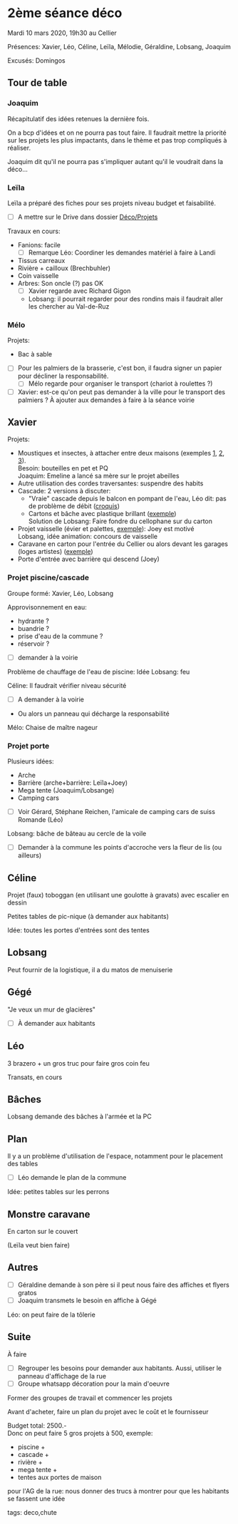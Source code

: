 # 2ème séance déco

Mardi 10 mars 2020, 19h30 au Cellier

Présences: Xavier, Léo, Céline, Leïla, Mélodie, Géraldine, Lobsang, Joaquim

Excusés: Domingos

## Tour de table

### Joaquim

Récapitulatif des idées retenues la dernière fois.

On a bcp d'idées et on ne pourra pas tout faire. Il faudrait mettre la priorité sur les projets les plus impactants, dans le thème et pas trop compliqués à réaliser.

Joaquim dit qu'il ne pourra pas s'impliquer autant qu'il le voudrait dans la déco...

### Leïla

Leïla a préparé des fiches pour ses projets niveau budget et faisabilité.

- [ ] A mettre sur le Drive dans dossier [Déco/Projets](https://drive.google.com/drive/u/0/folders/17XNSYuu04nTpULG_en4REpnsAz_Etp_v)

Travaux en cours:
* Fanions: facile  
  - [ ] Remarque Léo: Coordiner les demandes matériel à faire à Landi
* Tissus carreaux
* Rivière + cailloux (Brechbuhler)
* Coin vaisselle
* Arbres: Son oncle (?) pas OK
  - [ ] Xavier regarde avec Richard Gigon
  - Lobsang: il pourrait regarder pour des rondins mais il faudrait aller les chercher au Val-de-Ruz

### Mélo

Projets:
* Bac à sable

- [ ] Pour les palmiers de la brasserie, c'est bon, il faudra signer un papier pour décliner la responsabilité.
  - [ ] Mélo regarde pour organiser le transport (chariot à roulettes ?)

- [ ] Xavier: est-ce qu'on peut pas demander à la ville pour le transport des palmiers ? À ajouter aux demandes à faire à la séance voirie

## Xavier

Projets:
* Moustiques et insectes, à attacher entre deux maisons (exemples [1](https://drive.google.com/open?id=1psMSRUwI3PgZExt61HtvSdwGrXSzK-9x), [2](https://drive.google.com/open?id=1ktNWDwpBCqw7iH9I7MhnH8jJBnBueAVM), [3](https://drive.google.com/open?id=1GEe7Kxn_Fd4WH8XPkD94_GzJ8jCoNe8O)).  
Besoin: bouteilles en pet et PQ  
Joaquim: Emeline a lancé sa mère sur le projet abeilles
* Autre utilisation des cordes traversantes: suspendre des habits
* Cascade: 2 versions à discuter:
  * "Vraie" cascade depuis le balcon en pompant de l'eau, Léo dit: pas de problème de débit ([croquis](https://drive.google.com/open?id=1NMGvfBZHbShGOEkLtB1w_1Y34OoF3eNN))
  * Cartons et bâche avec plastique brillant ([exemple](https://drive.google.com/open?id=1vbg239lfR0gP7_XGu5PzY7AZ4m_JQ4wx))  
  Solution de Lobsang: Faire fondre du cellophane sur du carton  
* Projet vaisselle (évier et palettes, [exemple](https://drive.google.com/open?id=1MfUr4RqPc9Zk6K_G_MJd1lVDr2_cSXqd)): Joey est motivé  
Lobsang, idée animation: concours de vaisselle
* Caravane en carton pour l'entrée du Cellier ou alors devant les garages (loges artistes) ([exemple](https://drive.google.com/open?id=124d7yJsAxnwjlXGDmndXbbbbV43C-P9O))
* Porte d'entrée avec barrière qui descend (Joey)

### Projet piscine/cascade

Groupe formé: Xavier, Léo, Lobsang

Approvisonnement en eau:
* hydrante ?
* buandrie ?
* prise d'eau de la commune ?
* réservoir ?

- [ ] demander à la voirie

Problème de chauffage de l'eau de piscine: Idée Lobsang: feu

Céline: Il faudrait vérifier niveau sécurité
- [ ] A demander à la voirie
- Ou alors un panneau qui décharge la responsabilité

Mélo: Chaise de maître nageur

### Projet porte

Plusieurs idées:
* Arche
* Barrière (arche+barrière: Leïla+Joey)
* Mega tente (Joaquim/Lobsange)
* Camping cars
- [ ] Voir Gérard, Stéphane Reichen, l'amicale de camping cars de suiss Romande (Léo)

Lobsang: bâche de bâteau au cercle de la voile
- [ ] Demander à la commune les points d'accroche vers la fleur de lis (ou ailleurs)

## Céline

Projet (faux) toboggan (en utilisant une goulotte à gravats) avec escalier en dessin

Petites tables de pic-nique (à demander aux habitants)

Idée: toutes les portes d'entrées sont des tentes

## Lobsang

Peut fournir de la logistique, il a du matos de menuiserie

## Gégé

"Je veux un mur de glacières"

- [ ] À demander aux habitants

## Léo

3 brazero + un gros truc pour faire gros coin feu

Transats, en cours

## Bâches

Lobsang demande des bâches à l'armée et la PC

## Plan

Il y a un problème d'utilisation de l'espace, notamment pour le placement des tables

- [ ] Léo demande le plan de la commune

Idée: petites tables sur les perrons

## Monstre caravane

En carton sur le couvert

(Leïla veut bien faire)

## Autres

- [ ] Géraldine demande à son père si il peut nous faire des affiches et flyers gratos
- [ ] Joaquim transmets le besoin en affiche à Gégé

Léo: on peut faire de la tôlerie

## Suite

À faire
- [ ] Regrouper les besoins pour demander aux habitants. Aussi, utiliser le panneau d'affichage de la rue
- [ ] Groupe whatsapp décoration pour la main d'oeuvre

Former des groupes de travail et commencer les projets

Avant d'acheter, faire un plan du projet avec le coût et le fournisseur

Budget total: 2500.-  
Donc on peut faire 5 gros projets à 500, exemple:
* piscine +
* cascade +
* rivière +
* mega tente +
* tentes aux portes de maison

pour l'AG de la rue: nous donner des trucs à montrer pour que les habitants se fassent une idée




tags: deco,chute

